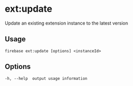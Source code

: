 # ext:update

Update an existing extension instance to the latest version

## Usage
```
firebase ext:update [options] <instanceId>
```

## Options
```
-h, --help  output usage information
```
